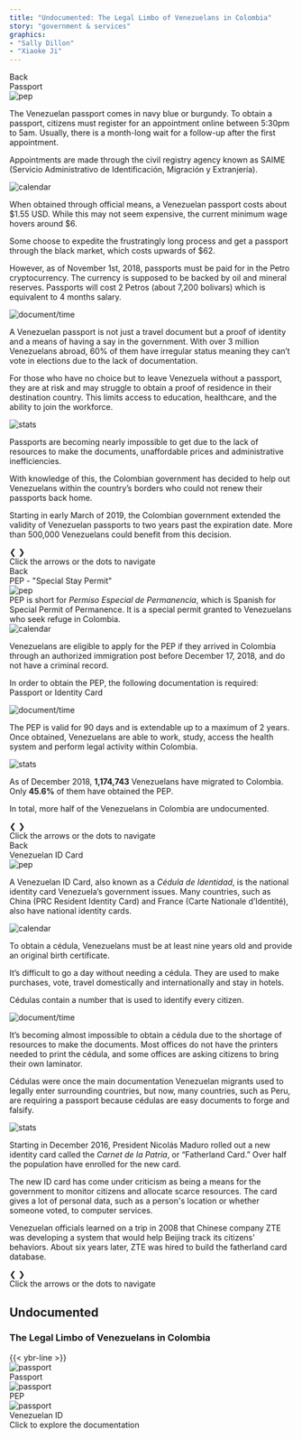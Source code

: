 ```yaml
---
title: "Undocumented: The Legal Limbo of Venezuelans in Colombia"
story: "government & services"
graphics:
- "Sally Dillon"
- "Xiaoke Ji"
---
```

<div class="divider"></div>
<section class="interactive">
  <div class="interactive__body" id="interactive__gov-undocumented">
    <!-- content for passport-->
    <div class="information-body" id="passport-body">
      <div class="information-body-r1">
        <div class="back-button" id="passport-button">Back</div>
        <div class="information-title">Passport</div>
      </div>
      <!-- slideshow goes here -->
      <div class="information-body-r2">
        <div class="slideshow-container">
          <!-- first slide -->
          <div class="mySlides-passport fade">
            <div class="slide-image">
              <img class="slide-img-passport slide-img" src="assets/passport.svg" alt="pep">
              <div class="slide-txt">
                <p>The Venezuelan passport comes in navy blue or burgundy. To obtain a passport, citizens must register
                  for an appointment online between 5:30pm to 5am. Usually, there is a month-long wait for a follow-up
                  after the first appointment. </p>
                <p>Appointments are made through the civil registry agency known as SAIME (Servicio Administrativo de
                  Identificación, Migración y Extranjería). </p>
              </div>
            </div>
          </div>
          <!-- second slide -->
          <div class="mySlides-passport fade">
            <div class="slide-image">
              <img class="slide-img-passport-slide2 slide-img" src="assets/passport-slide2.svg" alt="calendar">
              <div class="slide-txt">
                <p>When obtained through official means, a Venezuelan passport costs about $1.55 USD. While this may not seem expensive, the current minimum wage hovers around $6. </p>
                <p>Some choose to expedite the frustratingly long process and get a passport through the black market, which costs upwards of $62.</p>
                <p>However, as of November 1st, 2018, passports must be paid for in the Petro cryptocurrency. The currency
                  is supposed to be backed by oil and mineral reserves. Passports will cost 2 Petros (about 7,200
                  bolivars) which is equivalent to 4 months salary. </p>
              </div>
            </div>
          </div>
          <div class="mySlides-passport fade">
            <div class="slide-image">
              <img class="slide-img-doc slide-img" src="assets/passport-slide3.svg" alt="document/time">
              <div class="slide-txt">
                <p>A Venezuelan passport is not just a travel document but a proof of identity and a means of having a say in
                  the government. With over 3 million Venezuelans abroad, 60% of them have irregular status meaning
                  they can’t vote in elections due to the lack of documentation. </p>
                <p>For those who have no choice but to leave Venezuela without a passport, they are at risk and may struggle
                  to obtain a proof of residence in their destination country. This limits access to education, healthcare, and the ability to join the workforce. </p>
              </div>
            </div>
          </div>
          <div class="mySlides-passport fade">
            <div class="slide-image">
              <img class="slide-img-stats slide-img slide-img-expiration" src="assets/expiration date.svg" alt="stats">
              <div class="slide-txt">
                <p>Passports are becoming nearly impossible to get due to the lack of resources to make the documents,
                  unaffordable prices and administrative inefficiencies. </p>
                <p>With knowledge of this, the Colombian government has decided to help out Venezuelans within the
                  country’s borders who could not renew their passports back home.</p>
                <p>Starting in early March of 2019, the Colombian government extended the validity of Venezuelan passports
                  to two years past the expiration date. More than 500,000 Venezuelans could benefit from this decision.
                </p>
              </div>
            </div>
          </div>
          <!-- slideshow buttons -->
          <div class="slideshow-buttons flex">
            <a class="prev" onclick="plusSlidesPassport(-1)">&#10094;</a>
            <a class="next" onclick="plusSlidesPassport(1)">&#10095;</a>
          </div>
        </div>
        <div style="text-align:center">
          <span class="dot-passport" onclick="currentSlidePassport(1)"></span>
          <span class="dot-passport" onclick="currentSlidePassport(2)"></span>
          <span class="dot-passport" onclick="currentSlidePassport(3)"></span>
          <span class="dot-passport" onclick="currentSlidePassport(4)"></span>
        </div>
      </div>
      <!-- bottom caption -->
      <div class="information-body-r3 bottom-text">
        Click the arrows or the dots to navigate
      </div>
    </div>
    <!-- end of content for passport -->
    <!-- content for pep-->
    <div class="information-body" id="PEP-body">
      <div class="information-body-r1">
        <div class="back-button" id="PEP-button">Back</div>
        <div class="information-title border-blue">PEP - "Special Stay Permit"</div>
      </div>
      <!-- slideshow goes here -->
      <div class="information-body-r2">
        <div class="slideshow-container">
          <!-- first slide -->
          <div class="mySlides fade">
            <div class="slide-image">
              <img class="slide-img-pep slide-img" src="assets/pep.svg" alt="pep">
              <div class="slide-txt2">
                PEP is short for <em>Permiso Especial de Permanencia</em>, which is Spanish for Special Permit of Permanence. It is a
                special permit granted to Venezuelans who seek refuge in Colombia.
              </div>
            </div>
          </div>
          <!-- second slide -->
          <div class="mySlides fade">
            <div class="slide-image">
              <img class="slide-img-calendar slide-img" src="assets/calendar.svg" alt="calendar">
              <div class="slide-txt">
                <p>Venezuelans are eligible to apply for the PEP if they arrived in Colombia through an authorized
                  immigration post before December 17, 2018, and do not have a criminal record.</p>
                <p>In order to obtain the PEP, the following documentation is required: Passport or Identity Card</p>
              </div>
            </div>
          </div>
          <div class="mySlides fade">
            <div class="slide-image">
              <img class="slide-img-doc slide-img" src="assets/doc.svg" alt="document/time">
              <div class="slide-txt">
                <p>The PEP is valid for 90 days and is extendable up to a maximum of 2 years. Once obtained, Venezuelans are able
                  to work, study, access the health system and perform legal activity within Colombia.</p>
              </div>
            </div>
          </div>
          <div class="mySlides fade">
            <div class="slide-image">
              <img class="slide-img-stats slide-img" src="assets/stats.svg" alt="stats">
              <div class="slide-txt2">
                <p>As of December 2018, <strong>1,174,743</strong> Venezuelans have migrated to Colombia. Only <strong>45.6%</strong> of them have obtained the PEP.</p>
                <p>In total, more half of the Venezuelans in Colombia are undocumented.</p>
              </div>
            </div>
          </div>
          <!-- slideshow buttons -->
          <div class="slideshow-buttons flex">
            <a class="prev" onclick="plusSlides(-1)">&#10094;</a>
            <a class="next" onclick="plusSlides(1)">&#10095;</a>
          </div>
        </div>
        <div style="text-align:center">
          <span class="dot" onclick="currentSlide(1)"></span>
          <span class="dot" onclick="currentSlide(2)"></span>
          <span class="dot" onclick="currentSlide(3)"></span>
          <span class="dot" onclick="currentSlide(4)"></span>
        </div>
      </div>
      <!-- bottom caption -->
      <div class="information-body-r3 bottom-text">
        Click the arrows or the dots to navigate
      </div>
    </div>
    <!-- end of content for pep -->
    <!-- contont for National id -->
    <div class="information-body" id="ID-body">
      <div class="information-body-r1">
        <div class="back-button" id="ID-button">Back</div>
        <div class="information-title border-red">Venezuelan ID Card</div>
      </div>
      <!-- slideshow goes here -->
      <div class="information-body-r2">
        <div class="slideshow-container">
          <!-- first slide -->
          <div class="mySlides-ID fade">
            <div class="slide-image">
              <img class="slide-img-ID slide-img" src="assets/cedula.svg" alt="pep">
              <div class="slide-txt2">
                <p>A Venezuelan ID Card, also known as a <em>Cédula de Identidad</em>, is the national identity card Venezuela’s
                  government issues. Many countries, such as China (PRC Resident Identity Card) and France (Carte
                  Nationale d’Identité), also have national identity cards. </p>
              </div>
            </div>
          </div>
          <!-- second slide -->
          <div class="mySlides-ID fade">
            <div class="slide-image">
              <img class="slide-img-calendar slide-img" src="assets/cedule-groceries.svg" alt="calendar">
              <div class="slide-txt2">
                <p>To obtain a cédula, Venezuelans must be at least nine years old and provide an original birth
                  certificate.
                <p>It’s difficult to go a day without needing a cédula. They are used to make purchases, vote, travel domestically and internationally and stay in hotels. </p>
                <p>Cédulas contain a number that is used to identify every citizen.</p>
              </div>
            </div>
          </div>
          <div class="mySlides-ID fade">
            <div class="slide-image">
              <img class="slide-img-doc slide-img" src="assets/printer.svg" alt="document/time">
              <div class="slide-txt2">
                <p>It’s becoming almost impossible to obtain a cédula due to the shortage of resources to make the documents. Most offices do not have the printers needed to print the cédula, and some offices are asking citizens to bring their own laminator.</p>
                <p>Cédulas were once the main documentation Venezuelan migrants used to legally enter surrounding countries, but now, many countries, such as Peru, are requiring a passport because cédulas are easy documents to forge and falsify. </p>
              </div>
            </div>
          </div>
          <div class="mySlides-ID fade">
            <div class="slide-image">
              <img class="slide-img-stats slide-img" src="assets/carnet-de-la-patria.svg" alt="stats">
              <div class="slide-txt2">
                <p>Starting in December 2016, President Nicolás Maduro rolled out a new identity card called the <em>Carnet de la
                  Patria</em>, or “Fatherland Card.” Over half the population have enrolled for the new card.</p>
                <p>The new ID card has come under criticism as being a means for the government to monitor citizens and
                  allocate scarce resources. The card gives a lot of personal data, such as a person's location or whether someone
                  voted, to computer services.</p>
                <p>Venezuelan officials learned on a trip in 2008 that Chinese company ZTE was developing a system that
                  would help Beijing track its citizens' behaviors. About six years later, ZTE was hired to build the
                  fatherland card database. </p>
              </div>
            </div>
          </div>
          <!-- slideshow buttons -->
          <div class="slideshow-buttons flex">
            <a class="prev" onclick="plusSlidesID(-1)">&#10094;</a>
            <a class="next" onclick="plusSlidesID(1)">&#10095;</a>
          </div>
        </div>
        <div style="text-align:center">
          <span class="dot-ID" onclick="currentSlideID(1)"></span>
          <span class="dot-ID" onclick="currentSlideID(2)"></span>
          <span class="dot-ID" onclick="currentSlideID(3)"></span>
          <span class="dot-ID" onclick="currentSlideID(4)"></span>
        </div>
      </div>
      <!-- bottom caption -->
      <div class="information-body-r3 bottom-text">
        Click the arrows or the dots to navigate
      </div>
    </div>
    <!-- end of content for national ID -->
    <!-- front page -->
    <div class="container-body">
      <div class="flex-column" id="r-1">
      <div class="interactive__header">
        <h2 class="interactive__title">Undocumented</h2>
        <h3 class="interactive__subhead">The Legal Limbo of Venezuelans in Colombia</h3>
        {{< ybr-line >}}
      </div>
      <div class="flex" id="r-2">
        <div class="flex document-box" id="r-2-c-1">
          <div class="document-img">
            <img class="passport-svg" src="assets/passport.svg" alt="passport">
          </div>
          <div class="flex document-txt">
            <div class="document-caption">Passport</div>
          </div>
        </div>
        <div class="flex document-box" id="r-2-c-2">
          <div class="flex document-img">
            <img class="pep-svg" src="assets/pep.svg" alt="passport">
          </div>
          <div class="flex document-txt">
            <div class="document-caption">PEP</div>
          </div>
        </div>
        <div class="flex document-box" id="r-2-c-3">
          <div class="flex document-img">
            <img class="cedula-svg" src="assets/cedula.svg" alt="passport">
          </div>
          <div class="flex document-txt">
            <div class="document-caption">Venezuelan ID</div>
          </div>
        </div>
      </div>
      <div class="flex" id="r-3">
        <div class="bottom-text">Click to explore the documentation</div>
      </div>
    </div>
  </div>
</section>
<div class="divider"></div>